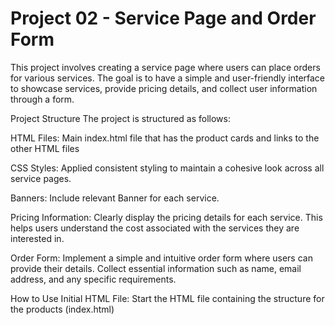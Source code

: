 # Project 02 - Service Page and Order Form
This project involves creating a service page where users can place orders for various services. The goal is to have a simple and user-friendly interface to showcase services, provide pricing details, and collect user information through a form.

Project Structure
The project is structured as follows:

HTML Files: Main index.html file that has the product cards and links to the other HTML files

CSS Styles: Applied consistent styling to maintain a cohesive look across all service pages.

Banners: Include relevant Banner for each service. 

Pricing Information: Clearly display the pricing details for each service. This helps users understand the cost associated with the services they are interested in.

Order Form: Implement a simple and intuitive order form where users can provide their details. Collect essential information such as name, email address, and any specific requirements.


How to Use
Initial HTML File: Start the HTML file containing the structure for the products (index.html)
